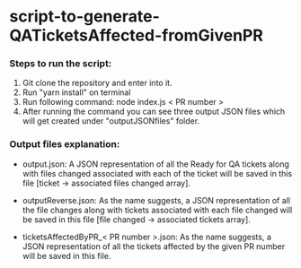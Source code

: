 # script-to-generate-QATicketsAffected-fromGivenPR

### Steps to run the script:

1) Git clone the repository and enter into it.
2) Run "yarn install" on terminal 
3) Run following command: node index.js < PR number >
4) After running the command you can see three output JSON files which will get created under "outputJSONfiles" folder.


### Output files explanation:

- output.json:  A JSON representation of all the Ready for QA tickets along with files changed associated with each of the ticket will be saved in this file [ticket -> associated files changed array].

- outputReverse.json: As the name suggests, a JSON representation of all the file changes along with tickets associated with each file changed will be saved in this file [file changed -> associated tickets array].

- ticketsAffectedByPR_< PR number >.json: As the name suggests, a JSON representation of all the tickets affected by the given PR number will be saved in this file. 
